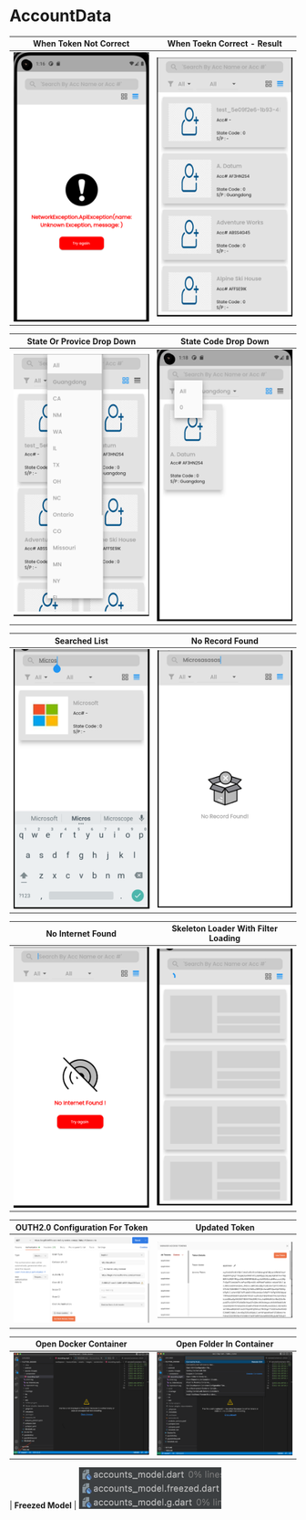 # AccountData





 | **When Token Not Correct**      | **When Toekn Correct - Result**  
|------------|-------------| 
|  <img src="https://github.com/uzairiqbal91/AccountData/blob/master/workspace/AccountData/assets/images/screenshot/1.png" width="250"> |  <img src="https://github.com/uzairiqbal91/AccountData/blob/master/workspace/AccountData/assets/images/screenshot/2.png" width="250"> |  

| **State Or Provice Drop Down**      | **State Code Drop Down**  
|------------|-------------| 
|  <img src="https://github.com/uzairiqbal91/AccountData/blob/master/workspace/AccountData/assets/images/screenshot/4.png" width="250"> |  <img src="https://github.com/uzairiqbal91/AccountData/blob/master/workspace/AccountData/assets/images/screenshot/5.png" width="250"> |  

| **Searched List**      | **No Record Found**  
|------------|-------------| 
|  <img src="https://github.com/uzairiqbal91/AccountData/blob/master/workspace/AccountData/assets/images/screenshot/7.png" width="250"> |  <img src="https://github.com/uzairiqbal91/AccountData/blob/master/workspace/AccountData/assets/images/screenshot/8.png" width="250"> |  

| **No Internet Found**      | **Skeleton Loader With Filter Loading**  
|------------|-------------| 
|  <img src="https://github.com/uzairiqbal91/AccountData/blob/master/workspace/AccountData/assets/images/screenshot/9.png" width="250"> |  <img src="https://github.com/uzairiqbal91/AccountData/blob/master/workspace/AccountData/assets/images/screenshot/11.png" width="250"> |  

| **OUTH2.0 Configuration For Token**      | **Updated Token**  
|------------|-------------| 
|  <img src="https://github.com/uzairiqbal91/AccountData/blob/master/workspace/AccountData/assets/images/screenshot/12.png" width="250"> |  <img src="https://github.com/uzairiqbal91/AccountData/blob/master/workspace/AccountData/assets/images/screenshot/13.png" width="250"> |  

| **Open Docker Container**      | **Open Folder In Container**  
|------------|-------------| 
|  <img src="https://github.com/uzairiqbal91/AccountData/blob/master/workspace/AccountData/assets/images/screenshot/14.png" width="250"> |  <img src="https://github.com/uzairiqbal91/AccountData/blob/master/workspace/AccountData/assets/images/screenshot/15.png" width="250"> |  

| **Freezed Model**
|  <img src="https://github.com/uzairiqbal91/AccountData/blob/master/workspace/AccountData/assets/images/screenshot/16.png" width="250"> 
